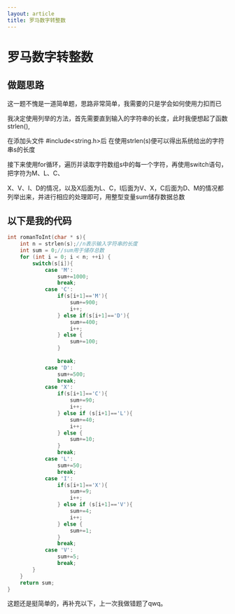 ```yaml
---
layout: article
title: 罗马数字转整数
---
```


# 罗马数字转整数

## 做题思路

这一题不愧是一道简单题，思路非常简单，我需要的只是学会如何使用力扣而已

我决定使用列举的方法，首先需要直到输入的字符串的长度，此时我便想起了函数strlen(),

在添加头文件 #include<string.h>后 在使用strlen(s)便可以得出系统给出的字符串s的长度

接下来使用for循环，遍历并读取字符数组s中的每一个字符，再使用switch语句，把字符为M、L、C、

X、V、I、D的情况，以及X后面为L、C，I后面为V、X，C后面为D、M的情况都列举出来，并进行相应的处理即可，用整型变量sum储存数据总数

## 以下是我的代码

```c
int romanToInt(char * s){
    int n = strlen(s);//n表示输入字符串的长度
    int sum = 0;//sum用于储存总数
    for (int i = 0; i < n; ++i) {
        switch(s[i]){
            case 'M':
                sum+=1000;
                break;
            case 'C':
                if(s[i+1]=='M'){
                    sum+=900;
                    i++;
                } else if(s[i+1]=='D'){
                    sum+=400;
                    i++;
                } else {
                    sum+=100;
                }
                
                break;
            case 'D':
                sum+=500;
                break;
            case 'X':
                if(s[i+1]=='C'){
                    sum+=90;
                    i++;
                } else if (s[i+1]=='L'){
                    sum+=40;
                    i++;
                } else {
                    sum+=10;
                }  
                break;
            case 'L':
                sum+=50;
                break;
            case 'I':
                if(s[i+1]=='X'){
                    sum+=9;
                    i++;
                } else if (s[i+1]=='V'){
                    sum+=4;
                    i++;
                } else {
                    sum+=1;
                }          
                break;
            case 'V':
                sum+=5;
                break;    
        }
    }
    return sum;
}
```

这题还是挺简单的，再补充以下，上一次我做错题了qwq。



